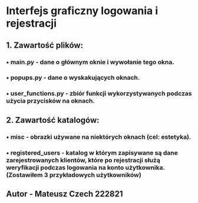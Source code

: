 # Interfejs graficzny logowania i rejestracji

  

## 1. Zawartość plików:

### • main.py - dane o głównym oknie i wywołanie tego okna.

### • popups.py - dane o wyskakujących oknach.

### • user_functions.py - zbiór funkcji wykorzystywanych podczas użycia przycisków na oknach.

## 2. Zawartość katalogów:
### • misc - obrazki używane na niektórych oknach (cel: estetyka).
### • registered_users - katalog w którym zapisywane są dane zarejestrowanych klientów, które po rejestracji służą weryfikacji podczas logowania na konto użytkownika. (Zostawiłem 3 przykładowych użytkowników) 


## Autor - Mateusz Czech 222821

